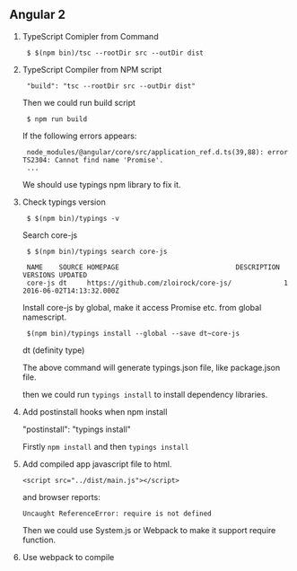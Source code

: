 ## Angular 2


1. TypeScript Comipler from Command

        $ $(npm bin)/tsc --rootDir src --outDir dist

2. TypeScript Compiler from NPM script

        "build": "tsc --rootDir src --outDir dist"

    Then we could run build script

        $ npm run build

    If the following errors appears:

        node_modules/@angular/core/src/application_ref.d.ts(39,88): error TS2304: Cannot find name 'Promise'.
        ...
    
    We should use typings npm library to fix it.


3. Check typings version

        $ $(npm bin)/typings -v

  
   Search core-js

        $ $(npm bin)/typings search core-js

        NAME    SOURCE HOMEPAGE                             DESCRIPTION VERSIONS UPDATED
        core-js dt     https://github.com/zloirock/core-js/             1        2016-06-02T14:13:32.000Z

   Install core-js by global, make it access Promise etc. from global namescript.

        $(npm bin)/typings install --global --save dt~core-js

   dt (definity type)

   The above command will generate typings.json file, like package.json file.

   then we could run ```typings install``` to install dependency libraries.


4. Add postinstall hooks when npm install

      "postinstall": "typings install"

   Firstly ```npm install``` and then ```typings install```


5. Add compiled app javascript file to html.

     ``<script src="../dist/main.js"></script>``
   
   and browser reports:

     ```Uncaught ReferenceError: require is not defined```
   
   Then we could use System.js or Webpack to make it support require function.


6. Use webpack to compile
